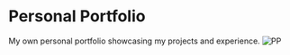 # Personal Portfolio 
My own personal portfolio showcasing my projects and experience. 
![PP](https://github.com/chrisjim316/freeCodeCamp-/blob/master/Assets/Images/Personal-Portfolio/Intro.JPG?raw=true)
